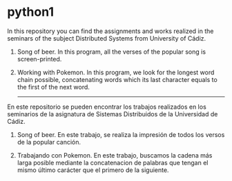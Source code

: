 # python1
In this repository you can find the assignments and works realized in the seminars of the subject Distributed Systems
from University of Cádiz.

1) Song of beer.
    In this program, all the verses of the popular song is screen-printed.

2) Working with Pokemon.
    In this program, we look for the longest word chain possible, concatenating words which its last character
    equals to the first of the next word.
    
    -------------------------------------------------------------------------------------------------------
    
En este repositorio se pueden encontrar los trabajos realizados en los seminarios de la asignatura de 
Sistemas Distribuidos de la Universidad de Cádiz.

1) Song of beer.
    En este trabajo, se realiza la impresión de todos los versos de la popular canción.

2) Trabajando con Pokemon.
    En este trabajo, buscamos la cadena más larga posible mediante la concatenacion de palabras que
    tengan el mismo último carácter que el primero de la siguiente.
